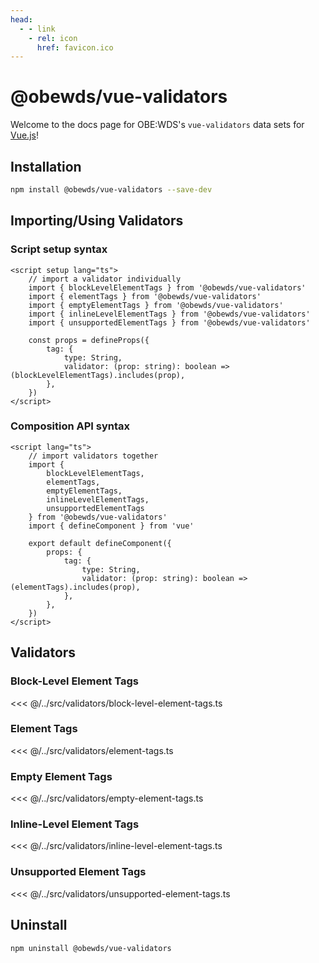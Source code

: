 ```yaml
---
head:
  - - link
    - rel: icon
      href: favicon.ico
---
```



# @obewds/vue-validators

Welcome to the docs page for OBE:WDS's `vue-validators` data sets for [Vue.js](https://vuejs.org/)!




## Installation

```bash
npm install @obewds/vue-validators --save-dev
```




## Importing/Using Validators




### Script setup syntax

```html{3,12}
<script setup lang="ts">
    // import a validator individually
    import { blockLevelElementTags } from '@obewds/vue-validators'
    import { elementTags } from '@obewds/vue-validators'
    import { emptyElementTags } from '@obewds/vue-validators'
    import { inlineLevelElementTags } from '@obewds/vue-validators'
    import { unsupportedElementTags } from '@obewds/vue-validators'

    const props = defineProps({
        tag: {
            type: String,
            validator: (prop: string): boolean => (blockLevelElementTags).includes(prop),
        },
    })
</script>
```




### Composition API syntax

```html{3-9,16}
<script lang="ts">
    // import validators together
    import {
        blockLevelElementTags,
        elementTags,
        emptyElementTags,
        inlineLevelElementTags,
        unsupportedElementTags
    } from '@obewds/vue-validators'
    import { defineComponent } from 'vue'

    export default defineComponent({
        props: {
            tag: {
                type: String,
                validator: (prop: string): boolean => (elementTags).includes(prop),
            },
        },
    })
</script>
```



## Validators



### Block-Level Element Tags

<<< @/../src/validators/block-level-element-tags.ts



### Element Tags

<<< @/../src/validators/element-tags.ts



### Empty Element Tags

<<< @/../src/validators/empty-element-tags.ts



### Inline-Level Element Tags

<<< @/../src/validators/inline-level-element-tags.ts



### Unsupported Element Tags

<<< @/../src/validators/unsupported-element-tags.ts




## Uninstall

```bash
npm uninstall @obewds/vue-validators
```



<!--
## Markdown Examples

::: tip
This is a tip
:::

::: info
This is an info box
:::

::: warning
This is a warning
:::

::: danger
This is a dangerous warning
:::

::: tip CUSTOM TITLE
This is a dangerous warning
:::

::: details
This is a details block, which does not work in Internet Explorer or old versions of Edge.
:::

::: details Click me to view the code

```js
console.log('Hello, VitePress!')
```

:::
-->
